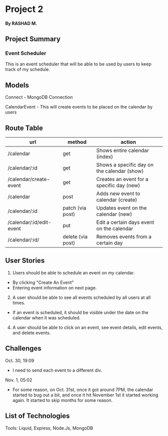 # Project 2

#### By RASHAD M.

## Project Summary

### Event Scheduler

This is an event scheduler that will be able to be used by users to keep track of my schedule.

## Models

Connect - MongoDB Connection

CalendarEvent - This will create events to be placed on the calendar by users

## Route Table

| url                      | method            | action                                      |
| ------------------------ | ----------------- | ------------------------------------------- |
| /calendar                | get               | Shows entire calendar (index)               |
| /calendar/:id            | get               | Shows a specific day on the calendar (show) |
| /calendar/create-event   | get               | Creates an event for a specific day (new)   |
| /calendar                | post              | Adds new event to calendar (create)         |
| /calendar/:id            | patch (via post)  | Updates event on the calendar (new)         |
| /calendar/:id/edit-event | put               | Edit a certain days event on the calendar   |
| /calendar/:id/           | delete (via post) | Removes events from a certain day           |

## User Stories

1. Users should be able to schedule an event on my calendar.

- By clicking "Create An Event"
- Entering event information on next page.

2. A user should be able to see all events scheduled by all users at all times.

- If an event is scheduled, it should be visible under the date on the calendar when it was scheduled.

4. A user should be able to click on an event, see event details, edit events, and delete events.

## Challenges

Oct. 30, 19:09

- I need to send each event to a different div.

Nov. 1, 05:02

- For some reason, on Oct. 31st, once it got around 7PM, the calendar started to bug out a bit, and once it hit November 1st it started working again. It started to skip months for some reason.

## List of Technologies

Tools: Liquid, Express, Node.Js, MongoDB
